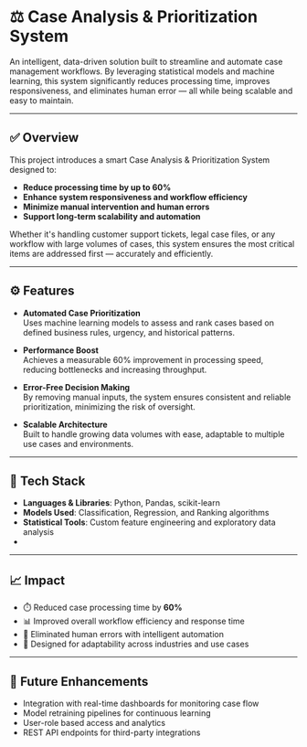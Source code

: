# ⚖️ Case Analysis & Prioritization System

An intelligent, data-driven solution built to streamline and automate case management workflows. By leveraging statistical models and machine learning, this system significantly reduces processing time, improves responsiveness, and eliminates human error — all while being scalable and easy to maintain.

---

## ✅ Overview

This project introduces a smart Case Analysis & Prioritization System designed to:

- **Reduce processing time by up to 60%**
- **Enhance system responsiveness and workflow efficiency**
- **Minimize manual intervention and human errors**
- **Support long-term scalability and automation**

Whether it's handling customer support tickets, legal case files, or any workflow with large volumes of cases, this system ensures the most critical items are addressed first — accurately and efficiently.

---

## ⚙️ Features

- **Automated Case Prioritization**  
  Uses machine learning models to assess and rank cases based on defined business rules, urgency, and historical patterns.

- **Performance Boost**  
  Achieves a measurable 60% improvement in processing speed, reducing bottlenecks and increasing throughput.

- **Error-Free Decision Making**  
  By removing manual inputs, the system ensures consistent and reliable prioritization, minimizing the risk of oversight.

- **Scalable Architecture**  
  Built to handle growing data volumes with ease, adaptable to multiple use cases and environments.

---

## 🧠 Tech Stack

- **Languages & Libraries**: Python, Pandas, scikit-learn  
- **Models Used**: Classification, Regression, and Ranking algorithms  
- **Statistical Tools**: Custom feature engineering and exploratory data analysis
- 
---

## 📈 Impact

- ⏱️ Reduced case processing time by **60%**  
- 📊 Improved overall workflow efficiency and response time  
- 🔁 Eliminated human errors with intelligent automation  
- 🧩 Designed for adaptability across industries and use cases

---

## 🚀 Future Enhancements

- Integration with real-time dashboards for monitoring case flow  
- Model retraining pipelines for continuous learning  
- User-role based access and analytics  
- REST API endpoints for third-party integrations


